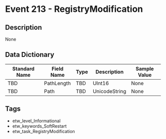 # Event 213 - RegistryModification

## Description
None

## Data Dictionary
|Standard Name|Field Name|Type|Description|Sample Value|
|---|---|---|---|---|
|TBD|PathLength|TBD|UInt16|None|None|
|TBD|Path|TBD|UnicodeString|None|None|

## Tags
* etw_level_Informational
* etw_keywords_SoftRestart
* etw_task_RegistryModification
